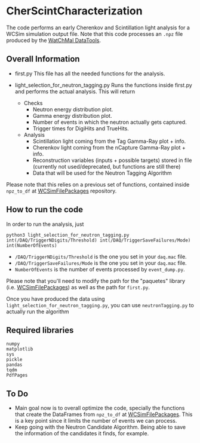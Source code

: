 # CherScintCharacterization

The code performs an early Cherenkov and Scintillation light analysis for a WCSim simulation output file.
Note that this code processes an `.npz` file produced by the [WatChMal DataTools](https://github.com/WatChMaL/DataTools).

## Overall Information
- first.py
This file has all the needed functions for the analysis.

- light_selection_for_neutron_tagging.py
Runs the functions inside first.py and performs the actual analysis. This will return
    - Checks
        - Neutron energy distribution plot.
        - Gamma energy distribution plot.
        - Number of events in which the neutron actually gets captured.
        - Trigger times for DigiHits and TrueHits.
    - Analysis
        - Scintillation light coming from the Tag Gamma-Ray plot + info.
        - Cherenkov light coming from the nCapture Gamma-Ray plot + info.
        - Reconstruction variables (inputs + possible targets) stored in file (currently not used/deprecated, but functions are still there)
        - Data that will be used for the Neutron Tagging Algorithm

Please note that this relies on a previous set of functions, contained inside `npz_to_df` at [WCSimFilePackages](https://github.com/DiegoCostas97/WCSimFilePackages) repository.

## How to run the code
In order to run the analysis, just 
```
python3 light_selection_for_neutron_tagging.py int(/DAQ/TriggerNDigits/Threshold) int(/DAQ/TriggerSaveFailures/Mode) int(NumberOfEvents)
```

- `/DAQ/TriggerNDigits/Threshold` is the one you set in your `daq.mac` file.
- `/DAQ/TriggerSaveFailures/Mode` is the one you set in your `daq.mac` file.
- `NumberOfEvents` is the number of events processed by `event_dump.py`.

Please note that you'll need to modify the path for the "paquetes" library (i.e. [WCSimFilePackages](https://github.com/DiegoCostas97/WCSimFilePackages))
as well as the path for `first.py`.

Once you have produced the data using `light_selection_for_neutron_tagging.py`, you can use `neutronTagging.py` to actually run the algorithm

## Required libraries
```
numpy
matplotlib
sys
pickle
pandas
tqdm 
PdfPages
```

## To Do
- Main goal now is to overall optimize the code, specially the functions that create the DataFrames from `npz_to_df` at [WCSimFilePackages](https://github.com/DiegoCostas97/WCSimFilePackages). This is a key point since it limits the number of events we can process.
- Keep going with the Neutron Candidate Algorithm. Being able to save the information of the candidates it finds, for example.

